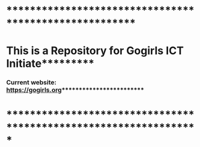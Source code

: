 # ******************************************************
# This is a Repository for Gogirls ICT Initiate*********
### Current website: https://gogirls.org************************
# *****************************************************************